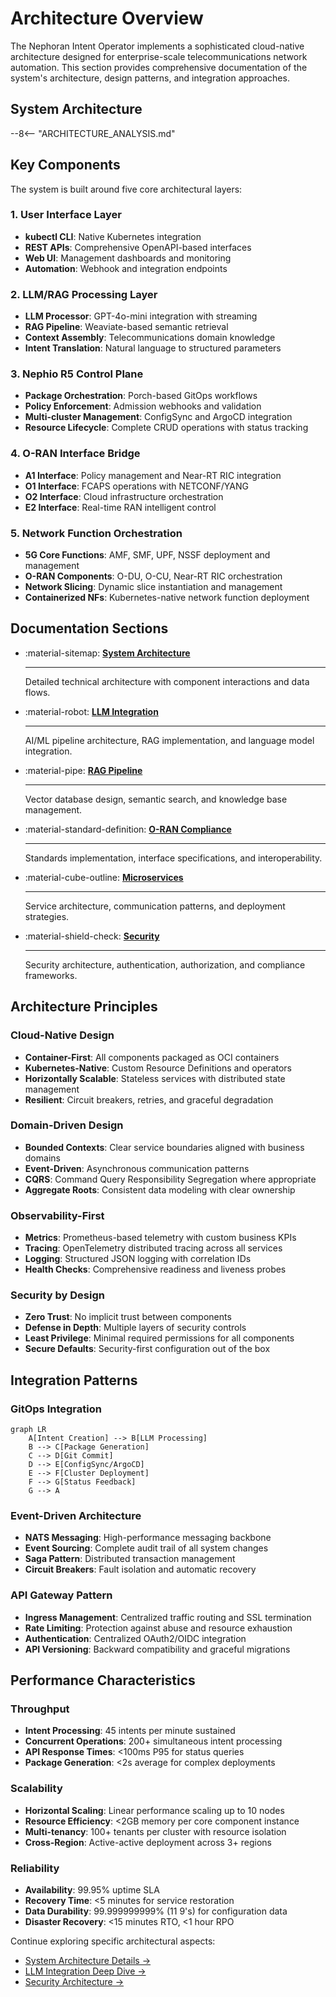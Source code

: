 # Architecture Overview

The Nephoran Intent Operator implements a sophisticated cloud-native architecture designed for enterprise-scale telecommunications network automation. This section provides comprehensive documentation of the system's architecture, design patterns, and integration approaches.

## System Architecture

--8<-- "ARCHITECTURE_ANALYSIS.md"

## Key Components

The system is built around five core architectural layers:

### 1. User Interface Layer
- **kubectl CLI**: Native Kubernetes integration
- **REST APIs**: Comprehensive OpenAPI-based interfaces  
- **Web UI**: Management dashboards and monitoring
- **Automation**: Webhook and integration endpoints

### 2. LLM/RAG Processing Layer
- **LLM Processor**: GPT-4o-mini integration with streaming
- **RAG Pipeline**: Weaviate-based semantic retrieval
- **Context Assembly**: Telecommunications domain knowledge
- **Intent Translation**: Natural language to structured parameters

### 3. Nephio R5 Control Plane
- **Package Orchestration**: Porch-based GitOps workflows
- **Policy Enforcement**: Admission webhooks and validation
- **Multi-cluster Management**: ConfigSync and ArgoCD integration
- **Resource Lifecycle**: Complete CRUD operations with status tracking

### 4. O-RAN Interface Bridge
- **A1 Interface**: Policy management and Near-RT RIC integration
- **O1 Interface**: FCAPS operations with NETCONF/YANG
- **O2 Interface**: Cloud infrastructure orchestration
- **E2 Interface**: Real-time RAN intelligent control

### 5. Network Function Orchestration
- **5G Core Functions**: AMF, SMF, UPF, NSSF deployment and management
- **O-RAN Components**: O-DU, O-CU, Near-RT RIC orchestration  
- **Network Slicing**: Dynamic slice instantiation and management
- **Containerized NFs**: Kubernetes-native network function deployment

## Documentation Sections

<div class="grid cards" markdown>

-   :material-sitemap: **[System Architecture](system-architecture.md)**

    ---

    Detailed technical architecture with component interactions and data flows.

-   :material-robot: **[LLM Integration](llm-integration.md)**

    ---

    AI/ML pipeline architecture, RAG implementation, and language model integration.

-   :material-pipe: **[RAG Pipeline](rag-pipeline.md)**

    ---

    Vector database design, semantic search, and knowledge base management.

-   :material-standard-definition: **[O-RAN Compliance](oran-compliance.md)**

    ---

    Standards implementation, interface specifications, and interoperability.

-   :material-cube-outline: **[Microservices](microservices.md)**

    ---

    Service architecture, communication patterns, and deployment strategies.

-   :material-shield-check: **[Security](security.md)**

    ---

    Security architecture, authentication, authorization, and compliance frameworks.

</div>

## Architecture Principles

### Cloud-Native Design
- **Container-First**: All components packaged as OCI containers
- **Kubernetes-Native**: Custom Resource Definitions and operators
- **Horizontally Scalable**: Stateless services with distributed state management
- **Resilient**: Circuit breakers, retries, and graceful degradation

### Domain-Driven Design
- **Bounded Contexts**: Clear service boundaries aligned with business domains
- **Event-Driven**: Asynchronous communication patterns
- **CQRS**: Command Query Responsibility Segregation where appropriate
- **Aggregate Roots**: Consistent data modeling with clear ownership

### Observability-First
- **Metrics**: Prometheus-based telemetry with custom business KPIs
- **Tracing**: OpenTelemetry distributed tracing across all services
- **Logging**: Structured JSON logging with correlation IDs
- **Health Checks**: Comprehensive readiness and liveness probes

### Security by Design
- **Zero Trust**: No implicit trust between components
- **Defense in Depth**: Multiple layers of security controls
- **Least Privilege**: Minimal required permissions for all components
- **Secure Defaults**: Security-first configuration out of the box

## Integration Patterns

### GitOps Integration
```mermaid
graph LR
    A[Intent Creation] --> B[LLM Processing]
    B --> C[Package Generation] 
    C --> D[Git Commit]
    D --> E[ConfigSync/ArgoCD]
    E --> F[Cluster Deployment]
    F --> G[Status Feedback]
    G --> A
```

### Event-Driven Architecture
- **NATS Messaging**: High-performance messaging backbone
- **Event Sourcing**: Complete audit trail of all system changes
- **Saga Pattern**: Distributed transaction management
- **Circuit Breakers**: Fault isolation and automatic recovery

### API Gateway Pattern
- **Ingress Management**: Centralized traffic routing and SSL termination
- **Rate Limiting**: Protection against abuse and resource exhaustion  
- **Authentication**: Centralized OAuth2/OIDC integration
- **API Versioning**: Backward compatibility and graceful migrations

## Performance Characteristics

### Throughput
- **Intent Processing**: 45 intents per minute sustained
- **Concurrent Operations**: 200+ simultaneous intent processing
- **API Response Times**: <100ms P95 for status queries
- **Package Generation**: <2s average for complex deployments

### Scalability
- **Horizontal Scaling**: Linear performance scaling up to 10 nodes
- **Resource Efficiency**: <2GB memory per core component instance
- **Multi-tenancy**: 100+ tenants per cluster with resource isolation
- **Cross-Region**: Active-active deployment across 3+ regions

### Reliability
- **Availability**: 99.95% uptime SLA
- **Recovery Time**: <5 minutes for service restoration
- **Data Durability**: 99.999999999% (11 9's) for configuration data
- **Disaster Recovery**: <15 minutes RTO, <1 hour RPO

Continue exploring specific architectural aspects:
- [System Architecture Details →](system-architecture.md)
- [LLM Integration Deep Dive →](llm-integration.md)
- [Security Architecture →](security.md)